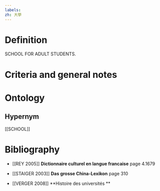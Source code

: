 ```yaml
---
labels: 
zh: 大學
---
```


# Definition
SCHOOL FOR ADULT STUDENTS.
# Criteria and general notes
# Ontology

## Hypernym
[[SCHOOL]]
# Bibliography
- [[REY 2005]]
**Dictionnaire culturel en langue francaise** page 4.1679

- [[STAIGER 2003]]
**Das grosse China-Lexikon** page 310

- [[VERGER 2008]]
**Histoire des universités ** 
